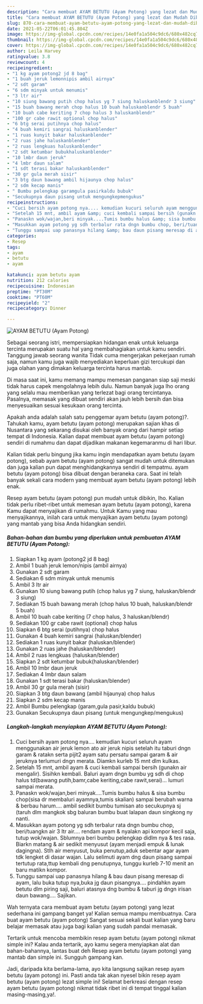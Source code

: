 ```yaml
---
description: "Cara membuat AYAM BETUTU (Ayam Potong) yang lezat dan Mudah Dibuat"
title: "Cara membuat AYAM BETUTU (Ayam Potong) yang lezat dan Mudah Dibuat"
slug: 870-cara-membuat-ayam-betutu-ayam-potong-yang-lezat-dan-mudah-dibuat
date: 2021-05-22T06:01:45.804Z
image: https://img-global.cpcdn.com/recipes/14e0fa1a504c9dc6/680x482cq70/ayam-betutu-ayam-potong-foto-resep-utama.jpg
thumbnail: https://img-global.cpcdn.com/recipes/14e0fa1a504c9dc6/680x482cq70/ayam-betutu-ayam-potong-foto-resep-utama.jpg
cover: https://img-global.cpcdn.com/recipes/14e0fa1a504c9dc6/680x482cq70/ayam-betutu-ayam-potong-foto-resep-utama.jpg
author: Leila Harvey
ratingvalue: 3.8
reviewcount: 4
recipeingredient:
- "1 kg ayam potong2 jd 8 bag"
- "1 buah jeruk lemonnipis ambil airnya"
- "2 sdt garam"
- "6 sdm minyak untuk menumis"
- "3 ltr air"
- "10 siung bawang putih chop halus yg 7 siung haluskanblendr 3 siung"
- "15 buah bawang merah chop halus 10 buah haluskanblendr 5 buah"
- "10 buah cabe keriting 7 chop halus 3 haluskanblendr"
- "100 gr cabe rawit optional chop halus"
- "6 btg serai putihnya chop halus"
- "4 buah kemiri sangrai haluskanblender"
- "1 ruas kunyit bakar haluskanblender"
- "2 ruas jahe haluskanblender"
- "2 ruas lengkuas haluskanblender"
- "2 sdt ketumbar bubukhaluskanblender"
- "10 lmbr daun jeruk"
- "4 lmbr daun salam"
- "1 sdt terasi bakar haluskanblender"
- "30 gr gula merah sisir"
- "3 btg daun bawang ambil hijaunya chop halus"
- "2 sdm kecap manis"
- " Bumbu pelengkap garamgula pasirkaldu bubuk"
- "Secukupnya daun pisang untuk mengungkepmengukus"
recipeinstructions:
- "Cuci bersih ayam potong nya.... kemudian kucuri seluruh ayam menggunakan air jeruk lemon ato air jeruk nipis setelah itu taburi dngn garam &amp; ratakn serta pijit2 ayam satu persatu sampai garam &amp; air jeruknya terlumuri dngn merata. Diamkn kurleb 15 mnt dlm kulkas."
- "Setelah 15 mnt, ambil ayam &amp; cuci kembali sampai bersih (gunakn air mengalir). Sisihkn kembali. Baluri ayam dngn bumbu yg sdh di chop halus td(bawang putih,bamr,cabe keriting,cabe rawit,serai)... lumuri sampai merata."
- "Panaskn wok/wajan,beri minyak....Tumis bumbu halus &amp; sisa bumbu chop(sisa dr membaluri ayamnya,tumis skalian) sampai berubah warna &amp; berbau harum.... ambil sedikit bumbu tumisan ato secukupnya sj (taruh dlm mangkok sbg baluran bumbu buat lalapan daun singkong ny nanti."
- "Masukkan ayam potong yg sdh terbalur rata dngn bumbu chop, beri/tuangkn air 3 ltr air.... rendam ayam &amp; nyalakn api kompor kecil saja, tutup wok/wajan. Sblumnya beri bumbu pelengkap didlm nya &amp; tes rasa. Biarkn matang &amp; air sedikit menyusut (ayam menjadi empuk &amp; lunak dagingna). Stlh air menyusut, buka penutup,aduk sebentar agar ayam tdk lengket di dasar wajan. Lalu selimuti ayam dng daun pisang sampai tertutup rata,ttup kembali dng penutupnya, tunggu kurleb 7-10 menit an baru matikn kompor."
- "Tunggu sampai uap panasnya hilang &amp; bau daun pisang meresap di ayam, lalu buka tutup nya,buka jg daun pisangnya.... pindahkn ayam betutu dlm piring saji, baluri atasnya dng bumbu &amp; taburi jg dngn irisan daun bawang.... Sajikan."
categories:
- Resep
tags:
- ayam
- betutu
- ayam

katakunci: ayam betutu ayam 
nutrition: 212 calories
recipecuisine: Indonesian
preptime: "PT30M"
cooktime: "PT60M"
recipeyield: "2"
recipecategory: Dinner

---
```



![AYAM BETUTU (Ayam Potong)](https://img-global.cpcdn.com/recipes/14e0fa1a504c9dc6/680x482cq70/ayam-betutu-ayam-potong-foto-resep-utama.jpg)

Sebagai seorang istri, mempersiapkan hidangan enak untuk keluarga tercinta merupakan suatu hal yang membahagiakan untuk kamu sendiri. Tanggung jawab seorang  wanita Tidak cuma mengerjakan pekerjaan rumah saja, namun kamu juga wajib menyediakan keperluan gizi tercukupi dan juga olahan yang dimakan keluarga tercinta harus mantab.

Di masa  saat ini, kamu memang mampu memesan panganan siap saji meski tidak harus capek mengolahnya lebih dulu. Namun banyak juga lho orang yang selalu mau memberikan yang terlezat bagi orang tercintanya. Pasalnya, memasak yang dibuat sendiri akan jauh lebih bersih dan bisa menyesuaikan sesuai kesukaan orang tercinta. 



Apakah anda adalah salah satu penggemar ayam betutu (ayam potong)?. Tahukah kamu, ayam betutu (ayam potong) merupakan sajian khas di Nusantara yang sekarang disukai oleh banyak orang dari hampir setiap tempat di Indonesia. Kalian dapat membuat ayam betutu (ayam potong) sendiri di rumahmu dan dapat dijadikan makanan kegemaranmu di hari libur.

Kalian tidak perlu bingung jika kamu ingin mendapatkan ayam betutu (ayam potong), sebab ayam betutu (ayam potong) sangat mudah untuk ditemukan dan juga kalian pun dapat menghidangkannya sendiri di tempatmu. ayam betutu (ayam potong) bisa dibuat dengan beraneka cara. Saat ini telah banyak sekali cara modern yang membuat ayam betutu (ayam potong) lebih enak.

Resep ayam betutu (ayam potong) pun mudah untuk dibikin, lho. Kalian tidak perlu ribet-ribet untuk memesan ayam betutu (ayam potong), karena Kamu dapat menyajikan di rumahmu. Untuk Kamu yang mau menyajikannya, inilah cara untuk menyajikan ayam betutu (ayam potong) yang mantab yang bisa Anda hidangkan sendiri.

<!--inarticleads1-->

##### Bahan-bahan dan bumbu yang diperlukan untuk pembuatan AYAM BETUTU (Ayam Potong):

1. Siapkan 1 kg ayam (potong2 jd 8 bag)
1. Ambil 1 buah jeruk lemon/nipis (ambil airnya)
1. Gunakan 2 sdt garam
1. Sediakan 6 sdm minyak untuk menumis
1. Ambil 3 ltr air
1. Gunakan 10 siung bawang putih (chop halus yg 7 siung, haluskan/blendr 3 siung)
1. Sediakan 15 buah bawang merah (chop halus 10 buah, haluskan/blendr 5 buah)
1. Ambil 10 buah cabe keriting (7 chop halus, 3 haluskan/blendr)
1. Sediakan 100 gr cabe rawit (optional) chop halus
1. Siapkan 6 btg serai (putihnya) chop halus
1. Gunakan 4 buah kemiri sangrai (haluskan/blender)
1. Sediakan 1 ruas kunyit bakar (haluskan/blender)
1. Gunakan 2 ruas jahe (haluskan/blender)
1. Ambil 2 ruas lengkuas (haluskan/blender)
1. Siapkan 2 sdt ketumbar bubuk(haluskan/blender)
1. Ambil 10 lmbr daun jeruk
1. Sediakan 4 lmbr daun salam
1. Gunakan 1 sdt terasi bakar (haluskan/blender)
1. Ambil 30 gr gula merah (sisir)
1. Siapkan 3 btg daun bawang (ambil hijaunya) chop halus
1. Siapkan 2 sdm kecap manis
1. Ambil  Bumbu pelengkap (garam,gula pasir,kaldu bubuk)
1. Gunakan Secukupnya daun pisang (untuk mengungkep/mengukus)




<!--inarticleads2-->

##### Langkah-langkah menyiapkan AYAM BETUTU (Ayam Potong):

1. Cuci bersih ayam potong nya.... kemudian kucuri seluruh ayam menggunakan air jeruk lemon ato air jeruk nipis setelah itu taburi dngn garam &amp; ratakn serta pijit2 ayam satu persatu sampai garam &amp; air jeruknya terlumuri dngn merata. Diamkn kurleb 15 mnt dlm kulkas.
1. Setelah 15 mnt, ambil ayam &amp; cuci kembali sampai bersih (gunakn air mengalir). Sisihkn kembali. Baluri ayam dngn bumbu yg sdh di chop halus td(bawang putih,bamr,cabe keriting,cabe rawit,serai)... lumuri sampai merata.
1. Panaskn wok/wajan,beri minyak....Tumis bumbu halus &amp; sisa bumbu chop(sisa dr membaluri ayamnya,tumis skalian) sampai berubah warna &amp; berbau harum.... ambil sedikit bumbu tumisan ato secukupnya sj (taruh dlm mangkok sbg baluran bumbu buat lalapan daun singkong ny nanti.
1. Masukkan ayam potong yg sdh terbalur rata dngn bumbu chop, beri/tuangkn air 3 ltr air.... rendam ayam &amp; nyalakn api kompor kecil saja, tutup wok/wajan. Sblumnya beri bumbu pelengkap didlm nya &amp; tes rasa. Biarkn matang &amp; air sedikit menyusut (ayam menjadi empuk &amp; lunak dagingna). Stlh air menyusut, buka penutup,aduk sebentar agar ayam tdk lengket di dasar wajan. Lalu selimuti ayam dng daun pisang sampai tertutup rata,ttup kembali dng penutupnya, tunggu kurleb 7-10 menit an baru matikn kompor.
1. Tunggu sampai uap panasnya hilang &amp; bau daun pisang meresap di ayam, lalu buka tutup nya,buka jg daun pisangnya.... pindahkn ayam betutu dlm piring saji, baluri atasnya dng bumbu &amp; taburi jg dngn irisan daun bawang.... Sajikan.




Wah ternyata cara membuat ayam betutu (ayam potong) yang lezat sederhana ini gampang banget ya! Kalian semua mampu membuatnya. Cara buat ayam betutu (ayam potong) Sangat sesuai sekali buat kalian yang baru belajar memasak atau juga bagi kalian yang sudah pandai memasak.

Tertarik untuk mencoba membikin resep ayam betutu (ayam potong) nikmat simple ini? Kalau anda tertarik, ayo kamu segera menyiapkan alat dan bahan-bahannya, lantas buat deh Resep ayam betutu (ayam potong) yang mantab dan simple ini. Sungguh gampang kan. 

Jadi, daripada kita berlama-lama, ayo kita langsung sajikan resep ayam betutu (ayam potong) ini. Pasti anda tak akan nyesel bikin resep ayam betutu (ayam potong) lezat simple ini! Selamat berkreasi dengan resep ayam betutu (ayam potong) nikmat tidak ribet ini di tempat tinggal kalian masing-masing,ya!.

